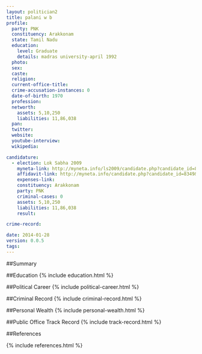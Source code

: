 ```yaml
---
layout: politician2
title: palani w b
profile: 
  party: PNK
  constituency: Arakkonam
  state: Tamil Nadu
  education: 
    level: Graduate
    details: madras university-april 1992
  photo: 
  sex: 
  caste: 
  religion: 
  current-office-title: 
  crime-accusation-instances: 0
  date-of-birth: 1970
  profession: 
  networth: 
    assets: 5,10,250
    liabilities: 11,86,038
  pan: 
  twitter: 
  website: 
  youtube-interview: 
  wikipedia: 

candidature: 
  - election: Lok Sabha 2009
    myneta-link: http://myneta.info/ls2009/candidate.php?candidate_id=8349
    affidavit-link: http://myneta.info/candidate.php?candidate_id=8349&scan=original
    expenses-link: 
    constituency: Arakkonam 
    party: PNK
    criminal-cases: 0
    assets: 5,10,250
    liabilities: 11,86,038
    result:  

crime-record: 

date: 2014-01-28
version: 0.0.5
tags: 
---
```

##Summary


##Education
{% include education.html %}


##Political Career
{% include political-career.html %}


##Criminal Record
{% include criminal-record.html %}


##Personal Wealth
{% include personal-wealth.html %}


##Public Office Track Record
{% include track-record.html %}


##References


{% include references.html %}
